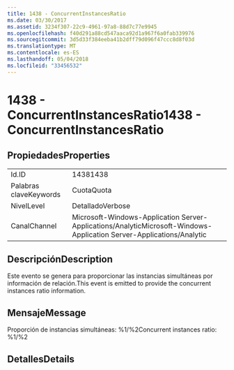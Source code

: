 ```yaml
---
title: 1438 - ConcurrentInstancesRatio
ms.date: 03/30/2017
ms.assetid: 3234f307-22c9-4961-97a8-88d7c77e9945
ms.openlocfilehash: f40d291a88cd547aaca92d1a967f6a0fab339976
ms.sourcegitcommit: 3d5d33f384eeba41b2dff79d096f47ccc8d8f03d
ms.translationtype: MT
ms.contentlocale: es-ES
ms.lasthandoff: 05/04/2018
ms.locfileid: "33456532"
---
```

# <a name="1438---concurrentinstancesratio"></a><span data-ttu-id="0ed93-102">1438 - ConcurrentInstancesRatio</span><span class="sxs-lookup"><span data-stu-id="0ed93-102">1438 - ConcurrentInstancesRatio</span></span>
## <a name="properties"></a><span data-ttu-id="0ed93-103">Propiedades</span><span class="sxs-lookup"><span data-stu-id="0ed93-103">Properties</span></span>  
  
|||  
|-|-|  
|<span data-ttu-id="0ed93-104">Id.</span><span class="sxs-lookup"><span data-stu-id="0ed93-104">ID</span></span>|<span data-ttu-id="0ed93-105">1438</span><span class="sxs-lookup"><span data-stu-id="0ed93-105">1438</span></span>|  
|<span data-ttu-id="0ed93-106">Palabras clave</span><span class="sxs-lookup"><span data-stu-id="0ed93-106">Keywords</span></span>|<span data-ttu-id="0ed93-107">Cuota</span><span class="sxs-lookup"><span data-stu-id="0ed93-107">Quota</span></span>|  
|<span data-ttu-id="0ed93-108">Nivel</span><span class="sxs-lookup"><span data-stu-id="0ed93-108">Level</span></span>|<span data-ttu-id="0ed93-109">Detallado</span><span class="sxs-lookup"><span data-stu-id="0ed93-109">Verbose</span></span>|  
|<span data-ttu-id="0ed93-110">Canal</span><span class="sxs-lookup"><span data-stu-id="0ed93-110">Channel</span></span>|<span data-ttu-id="0ed93-111">Microsoft-Windows-Application Server-Applications/Analytic</span><span class="sxs-lookup"><span data-stu-id="0ed93-111">Microsoft-Windows-Application Server-Applications/Analytic</span></span>|  
  
## <a name="description"></a><span data-ttu-id="0ed93-112">Descripción</span><span class="sxs-lookup"><span data-stu-id="0ed93-112">Description</span></span>  
 <span data-ttu-id="0ed93-113">Este evento se genera para proporcionar las instancias simultáneas por información de relación.</span><span class="sxs-lookup"><span data-stu-id="0ed93-113">This event is emitted to provide the concurrent instances ratio information.</span></span>  
  
## <a name="message"></a><span data-ttu-id="0ed93-114">Mensaje</span><span class="sxs-lookup"><span data-stu-id="0ed93-114">Message</span></span>  
 <span data-ttu-id="0ed93-115">Proporción de instancias simultáneas: %1/%2</span><span class="sxs-lookup"><span data-stu-id="0ed93-115">Concurrent instances ratio: %1/%2</span></span>  
  
## <a name="details"></a><span data-ttu-id="0ed93-116">Detalles</span><span class="sxs-lookup"><span data-stu-id="0ed93-116">Details</span></span>
